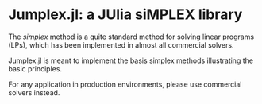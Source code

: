 # Jumplex.jl: a JUlia siMPLEX library

The *simplex* method is a quite standard method for solving linear programs (LPs), which has been implemented in almost all commercial solvers.

Jumplex.jl is meant to implement the basis simplex methods illustrating the basic principles.

For any application in production environments, please use commercial solvers instead.







